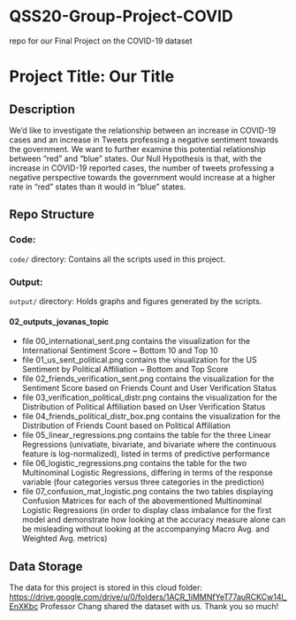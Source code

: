 # QSS20-Group-Project-COVID
repo for our Final Project on the COVID-19 dataset

# Project Title: Our Title

## Description
We’d like to investigate the relationship between an increase in COVID-19 cases and an increase in Tweets professing a negative sentiment towards the government. We want to further examine this potential relationship between “red” and “blue” states. Our Null Hypothesis is that, with the increase in COVID-19 reported cases, the number of tweets professing a negative perspective towards the government would increase at a higher rate in “red” states than it would in “blue” states.

## Repo Structure
### Code:
`code/` directory: Contains all the scripts used in this project.

### Output:
`output/` directory: Holds graphs and figures generated by the scripts.
#### 02_outputs_jovanas_topic
- file 00_international_sent.png contains the visualization for the International Sentiment Score ~ Bottom 10 and Top 10
- file 01_us_sent_political.png contains the visualization for the US Sentiment by Political Affiliation ~ Bottom and Top Score
- file 02_friends_verification_sent.png contains the visualization for the Sentiment Score based on Friends Count and User Verification Status
- file 03_verification_political_distr.png contains the visualization for the Distribution of Political Affiliation based on User Verification Status
- file 04_friends_political_distr_box.png contains the visualization for the Distribution of Friends Count based on Political Affiliation
- file 05_linear_regressions.png contains the table for the three Linear Regressions (univatiate, bivariate, and bivariate where the continuous feature is log-normalized), listed in terms of predictive performance
- file 06_logistic_regressions.png contains the table for the two Multinominal Logistic Regressions, differing in terms of the response variable (four categories versus three categories in the prediction)
- file 07_confusion_mat_logistic.png contains the two tables displaying Confusion Matrices for each of the abovementioned Multinominal Logistic Regressions (in order to display class imbalance for the first model and demonstrate how looking at the accuracy measure alone can be misleading without looking at the accompanying Macro Avg. and Weighted Avg. metrics)

## Data Storage
The data for this project is stored in this cloud folder: https://drive.google.com/drive/u/0/folders/1ACR_1iMMNfYeT77auRCKCw14l_EnXKbc
Professor Chang shared the dataset with us. Thank you so much!

